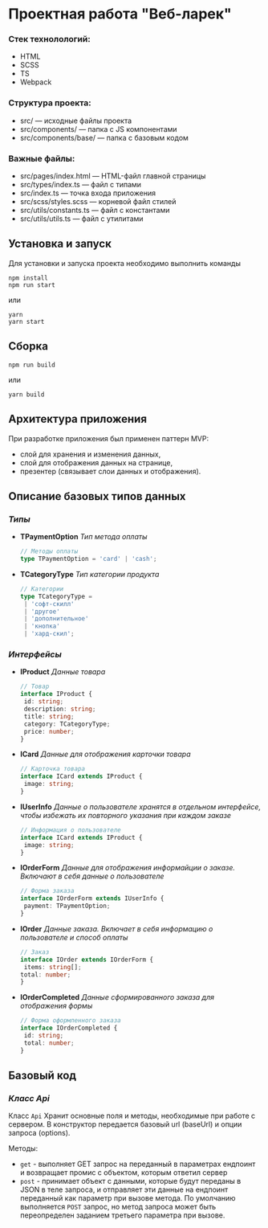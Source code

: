 # Проектная работа "Веб-ларек"

### Стек технолологий: 
- HTML
- SCSS
- TS
- Webpack

### Структура проекта:
- src/ — исходные файлы проекта
- src/components/ — папка с JS компонентами
- src/components/base/ — папка с базовым кодом

### Важные файлы:
- src/pages/index.html — HTML-файл главной страницы
- src/types/index.ts — файл с типами
- src/index.ts — точка входа приложения
- src/scss/styles.scss — корневой файл стилей
- src/utils/constants.ts — файл с константами
- src/utils/utils.ts — файл с утилитами

  

## Установка и запуск

Для установки и запуска проекта необходимо выполнить команды
```
npm install
npm run start
```

или
```
yarn
yarn start
```

## Сборка

```
npm run build
```

или
```
yarn build
```

## Архитектура приложения
При разработке приложения был применен паттерн MVP:
- слой для хранения и изменения данных,
- слой для отображения данных на странице,
- презентер (связывает слои данных и отображения).

## Описание базовых типов данных
### *Типы*
- **TPaymentOption**
   *Тип метода оплаты*

   ```ts
   // Методы оплаты
   type TPaymentOption = 'card' | 'cash';
   ```

- **TCategoryType**
   *Тип категории продукта*

   ```ts
   // Категории
   type TCategoryType =
	| 'софт-скилл'
	| 'другое'
	| 'дополнительное'
	| 'кнопка'
	| 'хард-скил';
   ```

### *Интерфейсы*
- **IProduct**
   *Данные товара*

   ```ts
   // Товар
   interface IProduct {
   	id: string;
   	description: string;
   	title: string;
   	category: TCategoryType;
   	price: number;
   }
   ```

- **ICard**
   *Данные для отображения карточки товара*

   ```ts
   // Карточка товара
   interface ICard extends IProduct {
	image: string;
   }
   ```

- **IUserInfo**
   *Данные о пользователе хранятся в отдельном интерфейсе, чтобы избежать их повторного указания при каждом заказе*

   ```ts
   // Информация о пользователе
   interface ICard extends IProduct {
	image: string;
   }
   ```

- **IOrderForm**
   *Данные для отображения информайции о заказе. Включают в себя данные о пользователе*

   ```ts
   // Форма заказа
   interface IOrderForm extends IUserInfo {
	payment: TPaymentOption;
   }
   ```

- **IOrder**
   *Данные заказа. Включает в себя информацию о пользователе и способ оплаты*

   ```ts
   // Заказ
   interface IOrder extends IOrderForm {
	items: string[];
   total: number;
   }
   ```

- **IOrderСompleted**
   *Данные сформированного заказа для отображения формы*

   ```ts
   // Форма оформленного заказа
   interface IOrderСompleted {
	id: string;
	total: number;
   }
   ```

## Базовый код

### *Класс Api*

Класс `Api` Хранит основные поля и методы, необходимые при работе с сервером.
В конструктор передается базовый url (baseUrl) и опции запроса (options).

Методы:

- `get` - выполняет GET запрос на переданный в параметрах ендпоинт и возвращает промис с объектом, которым ответил сервер
- `post` - принимает объект с данными, которые будут переданы в JSON в теле запроса, и отправляет эти данные на ендпоинт переданный как параметр при вызове метода. По умолчанию выполняется `POST` запрос, но метод запроса может быть переопределен заданием третьего параметра при вызове.